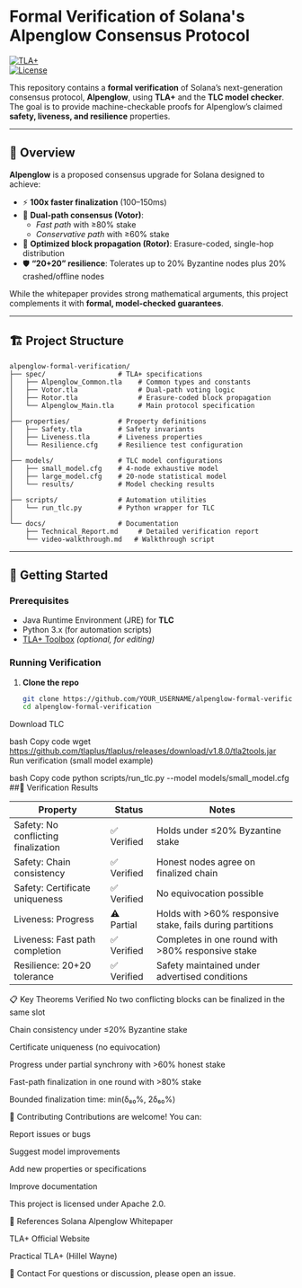 # Formal Verification of Solana's Alpenglow Consensus Protocol

[![TLA+](https://img.shields.io/badge/spec-TLA%2B-blue)](https://lamport.azurewebsites.net/tla/tla.html)  
[![License](https://img.shields.io/badge/license-Apache%202.0-green)](LICENSE)

This repository contains a **formal verification** of Solana’s next-generation consensus protocol, **Alpenglow**, using **TLA+** and the **TLC model checker**. The goal is to provide machine-checkable proofs for Alpenglow’s claimed **safety, liveness, and resilience** properties.

---

## 📖 Overview

**Alpenglow** is a proposed consensus upgrade for Solana designed to achieve:

- ⚡ **100x faster finalization** (100–150ms)  
- 🔀 **Dual-path consensus (Votor)**:  
  - *Fast path* with ≥80% stake  
  - *Conservative path* with ≥60% stake  
- 📡 **Optimized block propagation (Rotor)**: Erasure-coded, single-hop distribution  
- 🛡️ **“20+20” resilience**: Tolerates up to 20% Byzantine nodes plus 20% crashed/offline nodes  

While the whitepaper provides strong mathematical arguments, this project complements it with **formal, model-checked guarantees**.

---

## 🏗️ Project Structure

    alpenglow-formal-verification/
    ├── spec/                  # TLA+ specifications
    │   ├── Alpenglow_Common.tla    # Common types and constants
    │   ├── Votor.tla               # Dual-path voting logic
    │   ├── Rotor.tla               # Erasure-coded block propagation
    │   └── Alpenglow_Main.tla      # Main protocol specification
    │
    ├── properties/            # Property definitions
    │   ├── Safety.tla         # Safety invariants
    │   ├── Liveness.tla       # Liveness properties
    │   └── Resilience.cfg     # Resilience test configuration
    │
    ├── models/                # TLC model configurations
    │   ├── small_model.cfg    # 4-node exhaustive model
    │   ├── large_model.cfg    # 20-node statistical model
    │   └── results/           # Model checking results
    │
    ├── scripts/               # Automation utilities
    │   └── run_tlc.py         # Python wrapper for TLC
    │
    └── docs/                  # Documentation
        ├── Technical_Report.md     # Detailed verification report
        └── video-walkthrough.md   # Walkthrough script

---

## 🚀 Getting Started

### Prerequisites
- Java Runtime Environment (JRE) for **TLC**
- Python 3.x (for automation scripts)
- [TLA+ Toolbox](https://lamport.azurewebsites.net/tla/toolbox.html) *(optional, for editing)*

### Running Verification

1. **Clone the repo**
   ```bash
   git clone https://github.com/YOUR_USERNAME/alpenglow-formal-verification.git
   cd alpenglow-formal-verification
Download TLC

bash
Copy code
wget https://github.com/tlaplus/tlaplus/releases/download/v1.8.0/tla2tools.jar
Run verification (small model example)

bash
Copy code
python scripts/run_tlc.py --model models/small_model.cfg
##🔬 Verification Results

| Property                            | Status     | Notes                                                     |
| ----------------------------------- | ---------- | --------------------------------------------------------- |
| Safety: No conflicting finalization | ✅ Verified | Holds under ≤20% Byzantine stake                          |
| Safety: Chain consistency           | ✅ Verified | Honest nodes agree on finalized chain                     |
| Safety: Certificate uniqueness      | ✅ Verified | No equivocation possible                                  |
| Liveness: Progress                  | ⚠️ Partial | Holds with >60% responsive stake, fails during partitions |
| Liveness: Fast path completion      | ✅ Verified | Completes in one round with >80% responsive stake         |
| Resilience: 20+20 tolerance         | ✅ Verified | Safety maintained under advertised conditions             |


📋 Key Theorems Verified
No two conflicting blocks can be finalized in the same slot

Chain consistency under ≤20% Byzantine stake

Certificate uniqueness (no equivocation)

Progress under partial synchrony with >60% honest stake

Fast-path finalization in one round with >80% stake

Bounded finalization time: min(δ₈₀%, 2δ₆₀%)

👥 Contributing
Contributions are welcome! You can:

Report issues or bugs

Suggest model improvements

Add new properties or specifications

Improve documentation

This project is licensed under Apache 2.0.

🔗 References
Solana Alpenglow Whitepaper

TLA+ Official Website

Practical TLA+ (Hillel Wayne)

📧 Contact
For questions or discussion, please open an issue.
